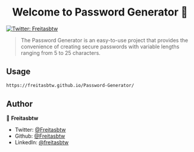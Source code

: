 <h1 align="center">Welcome to Password Generator 👋</h1>
<p>
  <a href="https://twitter.com/Freitasbtw" target="_blank">
    <img alt="Twitter: Freitasbtw" src="https://img.shields.io/twitter/follow/Freitasbtw.svg?style=social" />
  </a>
</p>

> The Password Generator is an easy-to-use project that provides the convenience of creating secure passwords with variable lengths ranging from 5 to 25 characters.

## Usage

```sh
https://freitasbtw.github.io/Password-Generator/
```

## Author

👤 **Freitasbtw**

* Twitter: [@Freitasbtw](https://twitter.com/Freitasbtw)
* Github: [@Freitasbtw](https://github.com/Freitasbtw)
* LinkedIn: [@freitasbtw](https://linkedin.com/in/freitasbtw)

